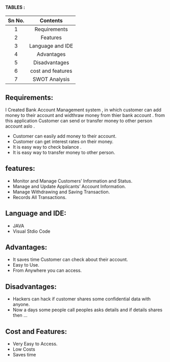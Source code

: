 #### TABLES :


| Sn No. | Contents |
|:------:|:--------:|
| 1 | Requirements |
| 2 | Features |
| 3 | Language and IDE |
| 4 | Advantages |
| 5 | Disadvantages |
| 6 | cost and features |
| 7 | SWOT Analysis |




## Requirements:

I Created Bank Account Management system , in which customer can add money to their account and widthraw money from thier bank account . from this application Customer can send or transfer money to other person account aslo .

* Customer can easily add money to their account.
* Customer can get interest rates on their money.
* It is easy way to check balance .
* It is easy way to transfer money to other person.

## features:


* Monitor and Manage Customers’ Information and Status.
* Manage and Update Applicants’ Account Information.
* Manage Withdrawing and Saving Transaction.
* Records All Transactions.

## Language and IDE:

* JAVA
* Visual Stdio Code

## Advantages:

* It saves time Customer can check about their account.
* Easy to Use.
* From Anywhere you can access.

## Disadvantages:

* Hackers can hack if customer shares some confidential data with anyone.
* Now a days some people call peoples asks details and if details shares then ...


## Cost and Features:

* Very Easy to Access.
* Low Costs
* Saves time
